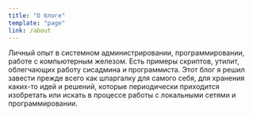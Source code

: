 ```yaml
---
title: "О блоге"
template: "page"
link: /about
---
```


Личный опыт в системном администрировании, программировании, работе с компьютерным железом.
Есть примеры скриптов, утилит, облегчающих работу сисадмина и программиста.
Этот блог я решил завести прежде всего как шпаргалку для самого себя, для хранения каких-то идей и решений, которые периодически приходится изобретать или искать в процессе работы с локальными сетями и программировании.

